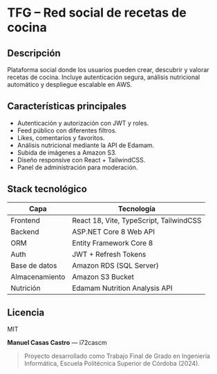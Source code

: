 # TFG – Red social de recetas de cocina



## Descripción

Plataforma social donde los usuarios pueden crear, descubrir y valorar recetas de cocina. Incluye autenticación segura, análisis nutricional automático y despliegue escalable en AWS.

## Características principales

- Autenticación y autorización con JWT y roles.
- Feed público con diferentes filtros.
- Likes, comentarios y favoritos.
- Análisis nutricional mediante la API de Edamam.
- Subida de imágenes a Amazon S3.
- Diseño responsive con React + TailwindCSS.
- Panel de administración para moderación.

## Stack tecnológico

| Capa           | Tecnología                                           |
| -------------- | ---------------------------------------------------- |
| Frontend       | React 18, Vite, TypeScript, TailwindCSS              |
| Backend        | ASP.NET Core 8 Web API                               |
| ORM            | Entity Framework Core 8                              |
| Auth           | JWT + Refresh Tokens                                 |
| Base de datos  | Amazon RDS (SQL Server)                              |
| Almacenamiento | Amazon S3 Bucket                                     |
| Nutrición      | Edamam Nutrition Analysis API                        |


## Licencia

MIT

**Manuel Casas Castro** — i72cascm

> Proyecto desarrollado como Trabajo Final de Grado en Ingeniería Informática, Escuela Politécnica Superior de Córdoba (2024).

